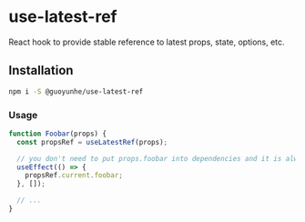 # use-latest-ref

React hook to provide stable reference to latest props, state, options, etc.

## Installation

```bash
npm i -S @guoyunhe/use-latest-ref
```

### Usage

```js
function Foobar(props) {
  const propsRef = useLatestRef(props);

  // you don't need to put props.foobar into dependencies and it is always the latest value
  useEffect(() => {
    propsRef.current.foobar;
  }, []);

  // ...
}
```
